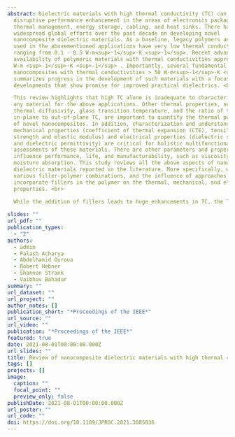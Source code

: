 ```yaml
---
abstract: Dielectric materials with high thermal conductivity (TC) can enable
  disruptive performance enhancement in the areas of electronics packaging,
  thermal management, energy storage, cabling, and heat sinks. There have been
  widespread global efforts over the past decade on developing novel
  nanocomposite dielectric materials. As a baseline, legacy polymers and epoxies
  used in the abovementioned applications have very low thermal conductivities
  ranging from 0.1 - 0.5 W·m<sup>-1</sup>·K <sup>-1</sup>. Recent advances have led to the commercial
  availability of polymeric materials with thermal conductivities approaching 10
  W·m <sup>-1</sup>·K <sup>-1</sup> . Importantly, several fundamental studies report novel
  nanocomposites with thermal conductivities > 50 W·m<sup>-1</sup>·K <sup>-1</sup>. This article
  summarizes progress in the development of such materials with a focus on
  developments that show promise for improved practical dielectrics. <br>

  This review highlights that high TC alone is inadequate to characterize the suitability of
  any material for the above applications. Other thermal properties, such as
  thermal diffusivity, glass transition temperature, and the ratio of the
  in-plane to out-of-plane TC, are important to quantify the thermal performance
  of novel nanocomposites. In addition, characterization and understanding of
  mechanical properties (coefficient of thermal expansion (CTE), tensile
  strength and elastic modulus) and electrical properties (dielectric strength
  and dielectric permittivity) are critical for holistic multifunctional
  assessments of these materials. There are other parameters and properties that
  influence performance, life, and manufacturability, such as viscosity and
  moisture absorption. This study reviews all the above aspects of nanocomposite
  dielectric materials reported in the literature. More specifically, we analyze
  various filler-polymer combinations, and the influence of approaches to
  incorporate fillers in the polymer on the thermal, mechanical, and electrical
  properties. <br>
  
  While the addition of fillers leads to huge enhancements in TC, the TC is highly anisotropic, with out-of-plane TC lower than in-plane TC by an order of magnitude. It is seen that most present-day materials are still inadequate for future applications due to their low glass transition temperatures; specific promising materials are highlighted. While the addition of fillers reduces the CTE, further reduction is needed to favorably improve the mechanical performance of these materials. While the electrical insulating properties of these composite materials are adequate, there is very little data reported on other electrical properties. In summary, while there is an understandable focus on enhancing the TC, other properties are underreported, and there is insufficient information to support the assessment of most novel materials for practical applications. Overall, this study summarizes the state-of-the-art dielectric nanocomposites and outlines directions for future research to bridge the gap between basic materials science and applications.

slides: ""
url_pdf: ""
publication_types:
  - "2"
authors:
  - admin
  - Palash Acharya
  - Abdelhamid Ouroua
  - Robert Hebner
  - Shannon Strank
  - Vaibhav Bahadur
summary: ""
url_dataset: ""
url_project: ""
author_notes: []
publication_short: "*Proceedings of the IEEE*"
url_source: ""
url_video: ""
publication: "*Proceedings of the IEEE*"
featured: true
date: 2021-08-01T00:00:00.000Z
url_slides: ""
title: Review of nanocomposite dielectric materials with high thermal conductivity
tags: []
projects: []
image:
  caption: ""
  focal_point: ""
  preview_only: false
publishDate: 2021-08-01T00:00:00.000Z
url_poster: ""
url_code: ""
doi: https://doi.org/10.1109/JPROC.2021.3085836
---
```

